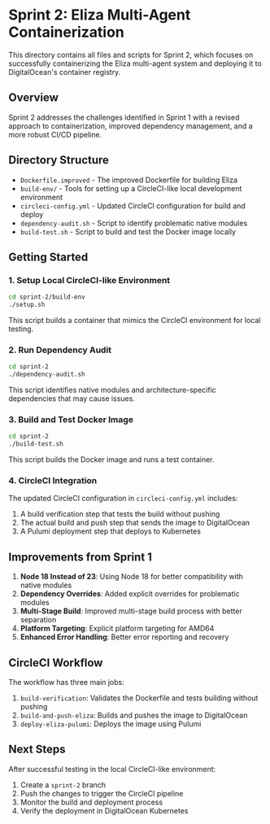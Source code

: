 # Sprint 2: Eliza Multi-Agent Containerization

This directory contains all files and scripts for Sprint 2, which focuses on successfully containerizing the Eliza multi-agent system and deploying it to DigitalOcean's container registry.

## Overview

Sprint 2 addresses the challenges identified in Sprint 1 with a revised approach to containerization, improved dependency management, and a more robust CI/CD pipeline.

## Directory Structure

- `Dockerfile.improved` - The improved Dockerfile for building Eliza
- `build-env/` - Tools for setting up a CircleCI-like local development environment
- `circleci-config.yml` - Updated CircleCI configuration for build and deploy
- `dependency-audit.sh` - Script to identify problematic native modules
- `build-test.sh` - Script to build and test the Docker image locally

## Getting Started

### 1. Setup Local CircleCI-like Environment

```bash
cd sprint-2/build-env
./setup.sh
```

This script builds a container that mimics the CircleCI environment for local testing.

### 2. Run Dependency Audit

```bash
cd sprint-2
./dependency-audit.sh
```

This script identifies native modules and architecture-specific dependencies that may cause issues.

### 3. Build and Test Docker Image

```bash
cd sprint-2
./build-test.sh
```

This script builds the Docker image and runs a test container.

### 4. CircleCI Integration

The updated CircleCI configuration in `circleci-config.yml` includes:

1. A build verification step that tests the build without pushing
2. The actual build and push step that sends the image to DigitalOcean
3. A Pulumi deployment step that deploys to Kubernetes

## Improvements from Sprint 1

1. **Node 18 Instead of 23**: Using Node 18 for better compatibility with native modules
2. **Dependency Overrides**: Added explicit overrides for problematic modules
3. **Multi-Stage Build**: Improved multi-stage build process with better separation
4. **Platform Targeting**: Explicit platform targeting for AMD64
5. **Enhanced Error Handling**: Better error reporting and recovery

## CircleCI Workflow

The workflow has three main jobs:

1. `build-verification`: Validates the Dockerfile and tests building without pushing
2. `build-and-push-eliza`: Builds and pushes the image to DigitalOcean
3. `deploy-eliza-pulumi`: Deploys the image using Pulumi

## Next Steps

After successful testing in the local CircleCI-like environment:

1. Create a `sprint-2` branch
2. Push the changes to trigger the CircleCI pipeline
3. Monitor the build and deployment process
4. Verify the deployment in DigitalOcean Kubernetes 